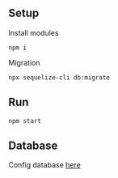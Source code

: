## Setup

Install modules

```
npm i
```

Migration

```
npx sequelize-cli db:migrate
```

## Run

```
npm start
```

## Database

Config database [here](src/config/db.js)

